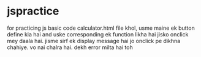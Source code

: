 # jspractice
for practicing  js basic code
calculator.html file khol, usme maine ek button define kia hai and uske corresponding ek function likha hai jisko onclick mey daala hai. jisme sirf ek display message hai jo onclick pe dikhna chahiye. vo nai chalra hai. dekh error milta hai toh
